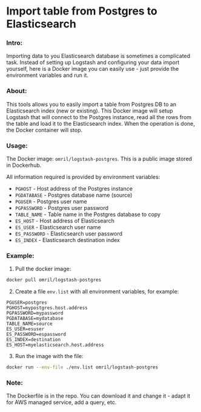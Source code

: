 # Import table from Postgres to Elasticsearch

### Intro:
Importing data to you Elasticsearch database is sometimes a complicated task. Instead of setting up Logstash and configuring your data import yourself, here is a Docker image you can easily use - just provide the environment variables and run it.

### About:
This tools allows you to easily import a table from Postgres DB to an Elasticsearch index (new or existing). This Docker image will setup Logstash that will connect to the Postgres instance, read all the rows from the table and load it to the Elasticsearch index. When the operation is done, the Docker container will stop.

### Usage:
The Docker image: `omril/logstash-postgres`. This is a public image stored in Dockerhub.

All information required is provided by environment variables:
* `PGHOST` - Host address of the Postgres instance
* `PGDATABASE` - Postgres database name (source)
* `PGUSER` - Postgres user name
* `PGPASSWORD` - Postgres user password
* `TABLE_NAME` - Table name in the Postgres database to copy
* `ES_HOST` - Host address of Elasticsearch
* `ES_USER` - Elasticsearch user name
* `ES_PASSWORD` - Elasticsearch user password
* `ES_INDEX` - Elasticsearch destination index

### Example:
1. Pull the docker image: 

```bash
docker pull omril/logstash-postgres
```
2. Create a file `env.list` with all environment variables, for example:
```
PGUSER=postgres
PGHOST=mypostgres.host.address
PGPASSWORD=mypassword
PGDATABASE=mydatabase
TABLE_NAME=source
ES_USER=esuser
ES_PASSWORD=espassword
ES_INDEX=destination
ES_HOST=myelasticsearch.host.address
```
3. Run the image with the file:
```bash
docker run --env-file ./env.list omril/logstash-postgres
```

### Note:
The Dockerfile is in the repo. You can download it and change it - adapt it for AWS managed service, add a query, etc.